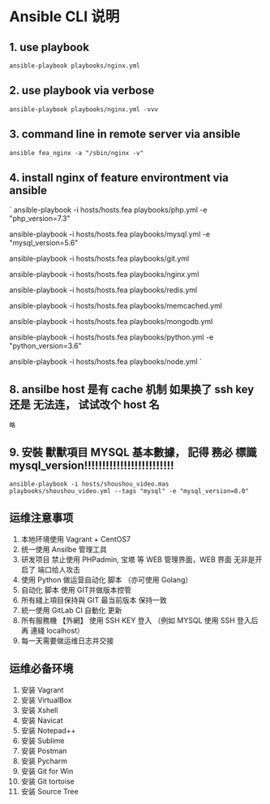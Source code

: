 
# Ansible CLI 说明

## 1. use playbook
`
ansible-playbook playbooks/nginx.yml
`

## 2. use playbook via verbose
`
ansible-playbook playbooks/nginx.yml -vvv
`

## 3. command line in remote server via ansible
`
ansible fea_nginx -a "/sbin/nginx -v"
`

## 4. install nginx of feature environtment via ansible
`
ansible-playbook -i hosts/hosts.fea playbooks/php.yml -e "php_version=7.3"

ansible-playbook -i hosts/hosts.fea playbooks/mysql.yml -e "mysql_version=5.6"

ansible-playbook -i hosts/hosts.fea playbooks/git.yml

ansible-playbook -i hosts/hosts.fea playbooks/nginx.yml

ansible-playbook -i hosts/hosts.fea playbooks/redis.yml

ansible-playbook -i hosts/hosts.fea playbooks/memcached.yml

ansible-playbook -i hosts/hosts.fea playbooks/mongodb.yml

ansible-playbook -i hosts/hosts.fea playbooks/python.yml -e "python_version=3.6"

ansible-playbook -i hosts/hosts.fea playbooks/node.yml
`
## 8. ansilbe host 是有 cache 机制 如果换了 ssh key 还是 无法连， 试试改个 host 名
`
略
`
## 9. 安裝 獸獸項目 MYSQL 基本數據， 記得 務必  標識 mysql_version!!!!!!!!!!!!!!!!!!!!!!!!!

`
ansible-playbook -i hosts/shoushou_video.mas playbooks/shoushou_video.yml --tags "mysql" -e "mysql_version=8.0"
`


## 运维注意事项
1. 本地环境使用 Vagrant + CentOS7
2. 统一使用 Ansilbe 管理工具
3. 研发项目 禁止使用 PHPadmin, 宝塔 等 WEB 管理界面，WEB 界面 无非是开启了 端口给人攻击
4. 使用 Python 做运营自动化 脚本 （亦可使用 Golang）
5. 自动化 脚本 使用 GIT并做版本控管
6. 所有綫上項目保持與 GIT 最当前版本 保持一致
7. 統一使用 GitLab CI 自動化 更新
8. 所有服務機 【外網】 使用 SSH KEY 登入 （例如 MYSQL 使用 SSH 登入后 再 連綫 localhost）
9. 每一天需要做运维日志并交接

## 运维必备环境
 1. 安装 Vagrant
 2. 安装 VirtualBox
 3. 安装 Xshell
 4. 安装 Navicat
 5. 安装 Notepad++
 6. 安装 Sublime
 7. 安装 Postman
 8. 安装 Pycharm
 9. 安装 Git for Win
10. 安装 Git tortoise
10. 安装 Source Tree